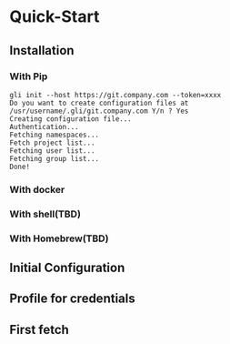 # Quick-Start


## Installation


### With Pip
```
gli init --host https://git.company.com --token=xxxx
Do you want to create configuration files at /usr/username/.gli/git.company.com Y/n ? Yes
Creating configuration file...
Authentication...
Fetching namespaces...
Fetch project list...
Fetching user list...
Fetching group list...
Done!
```

### With docker


### With shell(TBD)


### With Homebrew(TBD)


## Initial Configuration


## Profile for credentials


## First fetch

